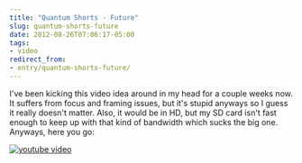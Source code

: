 ```yaml
---
title: "Quantum Shorts - Future"
slug: quantum-shorts-future
date: 2012-08-26T07:06:17-05:00
tags:
- video
redirect_from:
- entry/quantum-shorts-future/
---
```

I've been kicking this video idea around in my head for a couple weeks now. It suffers from focus and framing issues, but it's stupid anyways so I guess it really doesn't matter. Also, it would be in HD, but my SD card isn't fast enough to keep up with that kind of bandwidth which sucks the big one. Anyways, here you go:

[![youtube video](https://img.youtube.com/vi/9Hru703nBJQ/0.jpg)](https://www.youtube.com/watch?v=9Hru703nBJQ)
